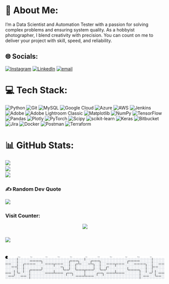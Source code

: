 # 💫 About Me:
I’m a Data Scientist and Automation Tester with a passion for solving complex problems and ensuring system quality. As a hobbyist photographer, I blend creativity with precision. You can count on me to deliver your project with skill, speed, and reliability.<br>


## 🌐 Socials:
[![Instagram](https://img.shields.io/badge/Instagram-%23E4405F.svg?logo=Instagram&logoColor=white)](https://instagram.com/siva_amirmani) [![LinkedIn](https://img.shields.io/badge/LinkedIn-%230077B5.svg?logo=linkedin&logoColor=white)](https://uk.linkedin.com/in/siva-amirthalingam) [![email](https://img.shields.io/badge/Email-D14836?logo=gmail&logoColor=white)](mailto:siva.amir@outlook.com) 

# 💻 Tech Stack:
![Python](https://img.shields.io/badge/python-3670A0?style=for-the-badge&logo=python&logoColor=ffdd54) ![Git](https://img.shields.io/badge/git-%23F05033.svg?style=for-the-badge&logo=git&logoColor=white) ![MySQL](https://img.shields.io/badge/mysql-4479A1.svg?style=for-the-badge&logo=mysql&logoColor=white) ![Google Cloud](https://img.shields.io/badge/GoogleCloud-%234285F4.svg?style=for-the-badge&logo=google-cloud&logoColor=white) ![Azure](https://img.shields.io/badge/azure-%230072C6.svg?style=for-the-badge&logo=microsoftazure&logoColor=white) ![AWS](https://img.shields.io/badge/AWS-%23FF9900.svg?style=for-the-badge&logo=amazon-aws&logoColor=white) ![Jenkins](https://img.shields.io/badge/jenkins-%232C5263.svg?style=for-the-badge&logo=jenkins&logoColor=white) ![Adobe](https://img.shields.io/badge/adobe-%23FF0000.svg?style=for-the-badge&logo=adobe&logoColor=white) ![Adobe Lightroom Classic](https://img.shields.io/badge/Adobe%20Lightroom%20Classic-31A8FF.svg?style=for-the-badge&logo=Adobe%20Lightroom%20Classic&logoColor=white) ![Matplotlib](https://img.shields.io/badge/Matplotlib-%23ffffff.svg?style=for-the-badge&logo=Matplotlib&logoColor=black) ![NumPy](https://img.shields.io/badge/numpy-%23013243.svg?style=for-the-badge&logo=numpy&logoColor=white) ![TensorFlow](https://img.shields.io/badge/TensorFlow-%23FF6F00.svg?style=for-the-badge&logo=TensorFlow&logoColor=white) ![Pandas](https://img.shields.io/badge/pandas-%23150458.svg?style=for-the-badge&logo=pandas&logoColor=white) ![Plotly](https://img.shields.io/badge/Plotly-%233F4F75.svg?style=for-the-badge&logo=plotly&logoColor=white) ![PyTorch](https://img.shields.io/badge/PyTorch-%23EE4C2C.svg?style=for-the-badge&logo=PyTorch&logoColor=white) ![Scipy](https://img.shields.io/badge/SciPy-%230C55A5.svg?style=for-the-badge&logo=scipy&logoColor=%white) ![scikit-learn](https://img.shields.io/badge/scikit--learn-%23F7931E.svg?style=for-the-badge&logo=scikit-learn&logoColor=white) ![Keras](https://img.shields.io/badge/Keras-%23D00000.svg?style=for-the-badge&logo=Keras&logoColor=white) ![Bitbucket](https://img.shields.io/badge/bitbucket-%230047B3.svg?style=for-the-badge&logo=bitbucket&logoColor=white) ![Jira](https://img.shields.io/badge/jira-%230A0FFF.svg?style=for-the-badge&logo=jira&logoColor=white) ![Docker](https://img.shields.io/badge/docker-%230db7ed.svg?style=for-the-badge&logo=docker&logoColor=white) ![Postman](https://img.shields.io/badge/Postman-FF6C37?style=for-the-badge&logo=postman&logoColor=white) ![Terraform](https://img.shields.io/badge/terraform-%235835CC.svg?style=for-the-badge&logo=terraform&logoColor=white)

# 📊 GitHub Stats:
![](https://github-readme-stats.vercel.app/api?username=Curious-Eagle&theme=dark&hide_border=false&include_all_commits=true&count_private=true)<br/>
![](https://nirzak-streak-stats.vercel.app/?user=Curious-Eagle&theme=ambient_gradient&hide_border=false)<br/>
![](https://github-readme-stats.vercel.app/api/top-langs/?username=Curious-Eagle&theme=ambient_gradient&hide_border=false&include_all_commits=true&count_private=true&layout=compact)

### ✍️ Random Dev Quote
![](https://quotes-github-readme.vercel.app/api?type=horizontal&theme=radical)

### Visit Counter:
<div align="center">
  <img src="https://profile-counter.glitch.me/Curious-Eagle/count.svg?"  />
</div>

###

<div align="left">
  <img height="150" src="https://cdn.dribbble.com/userupload/21247153/file/original-11f915d14a012587bef6044799b0d9c5.gif"  />
</div>

###

<br clear="both">

<picture>
  <source media="(prefers-color-scheme: dark)" srcset="https://raw.githubusercontent.com/Curious-Eagle/Curious-Eagle/output/pacman-contribution-graph-dark.svg">
  <source media="(prefers-color-scheme: light)" srcset="https://raw.githubusercontent.com/Curious-Eagle/Curious-Eagle/output/pacman-contribution-graph.svg">
  <img alt="pacman contribution graph" src="https://raw.githubusercontent.com/Curious-Eagle/Curious-Eagle/output/pacman-contribution-graph.svg">
</picture>

###
